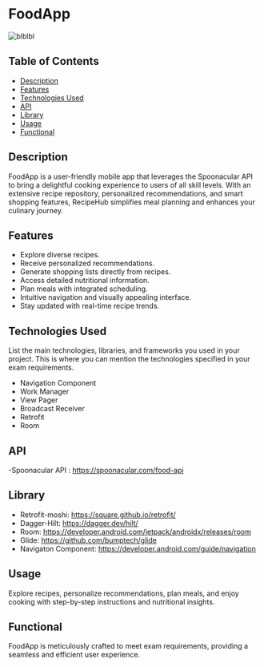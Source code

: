 # FoodApp

![blblbl](https://github.com/GiorgiManjavidze/finaluridavaleba/assets/92652130/7d2679b3-c13e-47d6-bb6b-e969c342726f)



## Table of Contents
- [Description](#description)
- [Features](#features)
- [Technologies Used](#technologies-used)
- [API](#api)
- [Library](#library)
- [Usage](#usage)
- [Functional](#functional)



## Description
FoodApp is a user-friendly mobile app that leverages the Spoonacular API to bring a delightful cooking experience to users of all skill levels. With an extensive recipe repository, personalized recommendations, and smart shopping features, RecipeHub simplifies meal planning and enhances your culinary journey.

## Features

- Explore diverse recipes.
- Receive personalized recommendations.
- Generate shopping lists directly from recipes.
- Access detailed nutritional information.
- Plan meals with integrated scheduling.
- Intuitive navigation and visually appealing interface.
- Stay updated with real-time recipe trends.

## Technologies Used
List the main technologies, libraries, and frameworks you used in your project. This is where you can mention the technologies specified in your exam requirements.

- Navigation Component
- Work Manager
- View Pager
- Broadcast Receiver
- Retrofit
- Room

## API

-Spoonacular API : https://spoonacular.com/food-api

## Library

- Retrofit-moshi: https://square.github.io/retrofit/
- Dagger-Hilt: https://dagger.dev/hilt/
- Room: https://developer.android.com/jetpack/androidx/releases/room
- Glide: https://github.com/bumptech/glide
- Navigaton Component: https://developer.android.com/guide/navigation

## Usage
Explore recipes, personalize recommendations, plan meals, and enjoy cooking with step-by-step instructions and nutritional insights.


## Functional
FoodApp is meticulously crafted to meet exam requirements, providing a seamless and efficient user experience.



